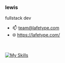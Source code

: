 ### lewis
fullstack dev
- 📫 team@lafetype.com<br>
- 🌐 https://lafetype.com/

<br/><br/>
[![My Skills](https://skillicons.dev/icons?i=dotnet,react,cs,ts,tailwind,vite,docker,kubernetes,grafana,prometheus,redis,postgres,azure,aws,githubactions)](https://skillicons.dev)
